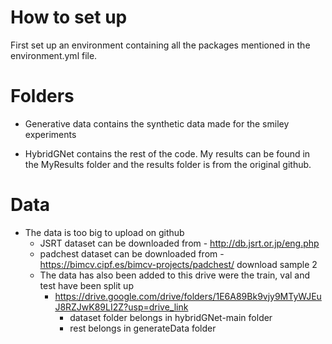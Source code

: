 # How to set up 

First set up an environment containing all the packages mentioned in the environment.yml file. 

# Folders 
- Generative data contains the synthetic data made for the smiley experiments

- HybridGNet contains the rest of the code. My results can be found in the MyResults folder and the results folder is from the original github.
# Data
- The data is too big to upload on github
  - JSRT dataset can be downloaded from - http://db.jsrt.or.jp/eng.php
  - padchest dataset can be downloaded from - https://bimcv.cipf.es/bimcv-projects/padchest/ download sample 2
  - The data has also been added to this drive were the train, val and test have been split up
    - https://drive.google.com/drive/folders/1E6A89Bk9vjy9MTyWJEuJ8RZJwK89LI2Z?usp=drive_link
       - dataset folder belongs in hybridGNet-main folder
       - rest belongs in generateData folder
     
